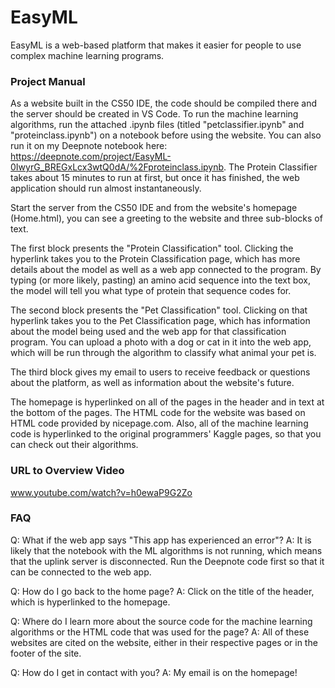 # EasyML

EasyML is a web-based platform that makes it easier for people to use complex machine learning programs.

### Project Manual

As a website built in the CS50 IDE, the code should be compiled there and the server should be created in VS Code. To run the machine learning algorithms, run the attached .ipynb files (titled "petclassifier.ipynb" and "proteinclass.ipynb") on a notebook before using the website. You can also run it on my Deepnote notebook here: https://deepnote.com/project/EasyML-0IwyrG_BREGxLcx3wtQ0dA/%2Fproteinclass.ipynb. The Protein Classifier takes about 15 minutes to run at first, but once it has finished, the web application should run almost instantaneously.

Start the server from the CS50 IDE and from the website's homepage (Home.html), you can see a greeting to the website and three sub-blocks of text.

The first block presents the "Protein Classification" tool. Clicking the hyperlink takes you to the Protein Classification page, which has more details about the model as well as a web app connected to the program. By typing (or more likely, pasting) an amino acid sequence into the text box, the model will tell you what type of protein that sequence codes for.

The second block presents the "Pet Classification" tool. Clicking on that hyperlink takes you to the Pet Classification page, which has information about the model being used and the web app for that classification program. You can upload a photo with a dog or cat in it into the web app, which will be run through the algorithm to classify what animal your pet is.

The third block gives my email to users to receive feedback or questions about the platform, as well as information about the website's future.

The homepage is hyperlinked on all of the pages in the header and in text at the bottom of the pages. The HTML code for the website was based on HTML code provided by nicepage.com. Also, all of the machine learning code is hyperlinked to the original programmers' Kaggle pages, so that you can check out their algorithms.

### URL to Overview Video

www.youtube.com/watch?v=h0ewaP9G2Zo

### FAQ

Q: What if the web app says "This app has experienced an error"?
A: It is likely that the notebook with the ML algorithms is not running, which means that the uplink server is disconnected. Run the Deepnote code first so that it can be connected to the web app.

Q: How do I go back to the home page?
A: Click on the title of the header, which is hyperlinked to the homepage.

Q: Where do I learn more about the source code for the machine learning algorithms or the HTML code that was used for the page?
A: All of these websites are cited on the website, either in their respective pages or in the footer of the site.

Q: How do I get in contact with you?
A: My email is on the homepage!
